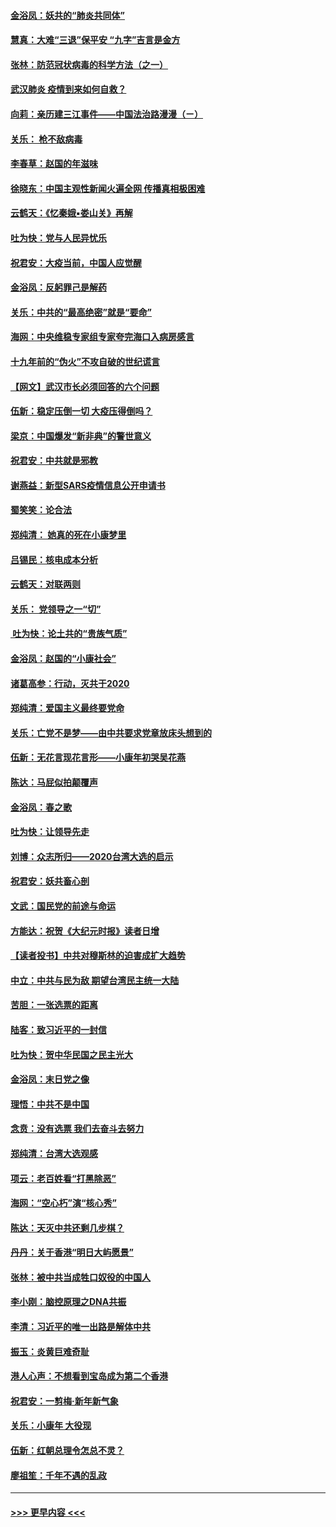 #### [金浴凤：妖共的“肺炎共同体”](../pages/nsc993/n11829448.md?t=01300522) 
#### [慧真：大难“三退”保平安 “九字”吉言是金方](../pages/nsc993/n11829501.md?t=01300522) 
#### [张林：防范冠状病毒的科学方法（之一）](../pages/nsc993/n11828618.md?t=01300522) 
#### [武汉肺炎 疫情到来如何自救？](../pages/nsc993/n11827632.md?t=01300522) 
#### [向莉：亲历建三江事件——中国法治路漫漫（ㄧ）](../pages/nsc993/n11827190.md?t=01300522) 
#### [关乐： 枪不敌病毒](../pages/nsc993/n11826746.md?t=01300522) 
#### [李春草：赵国的年滋味](../pages/nsc993/n11826321.md?t=01300522) 
#### [徐晓东：中国主观性新闻火遍全网 传播真相极困难](../pages/nsc993/n11826508.md?t=01300522) 
#### [云鹤天：《忆秦娥▪娄山关》再解](../pages/nsc993/n11824682.md?t=01300522) 
#### [吐为快：党与人民异忧乐](../pages/nsc993/n11824660.md?t=01300522) 
#### [祝君安：大疫当前，中国人应觉醒](../pages/nsc993/n11821946.md?t=01300522) 
#### [金浴凤：反躬罪己是解药](../pages/nsc993/n11820280.md?t=01300522) 
#### [关乐：中共的“最高绝密”就是“要命”](../pages/nsc993/n11816946.md?t=01300522) 
#### [海网：中央维稳专家组专家夸完海口入病房感言](../pages/nsc993/n11815138.md?t=01300522) 
#### [十九年前的“伪火”不攻自破的世纪谎言](../pages/nsc993/n11813238.md?t=01300522) 
#### [【网文】武汉市长必须回答的六个问题](../pages/nsc993/n11813848.md?t=01300522) 
#### [伍新：稳定压倒一切 大疫压得倒吗？](../pages/nsc993/n11812634.md?t=01300522) 
#### [梁京：中国爆发“新非典”的警世意义](../pages/nsc993/n11812554.md?t=01300522) 
#### [祝君安：中共就是邪教](../pages/nsc993/n11812431.md?t=01300522) 
#### [谢燕益：新型SARS疫情信息公开申请书](../pages/nsc993/n11808840.md?t=01300522) 
#### [蜀笑笑：论合法](../pages/nsc993/n11808064.md?t=01300522) 
#### [郑纯清： 她真的死在小康梦里](../pages/nsc993/n11806623.md?t=01300522) 
#### [吕锡民：核电成本分析](../pages/nsc993/n11806284.md?t=01300522) 
#### [云鹤天：对联两则](../pages/nsc993/n11805957.md?t=01300522) 
#### [关乐： 党领导之一“切”](../pages/nsc993/n11804505.md?t=01300522) 
#### [ 吐为快：论土共的“贵族气质”](../pages/nsc993/n11804490.md?t=01300522) 
#### [金浴凤：赵国的“小康社会”](../pages/nsc993/n11804452.md?t=01300522) 
#### [诸葛高参：行动，灭共于2020](../pages/nsc993/n11804120.md?t=01300522) 
#### [郑纯清：爱国主义最终要党命](../pages/nsc993/n11802197.md?t=01300522) 
#### [关乐：亡党不是梦——由中共要求党章放床头想到的](../pages/nsc993/n11802156.md?t=01300522) 
#### [伍新：无花言现花言形——小康年初哭吴花燕](../pages/nsc993/n11800044.md?t=01300522) 
#### [陈达：马屁似拍颠覆声](../pages/nsc993/n11800010.md?t=01300522) 
#### [金浴凤：春之歌](../pages/nsc993/n11797687.md?t=01300522) 
#### [吐为快：让领导先走](../pages/nsc993/n11797512.md?t=01300522) 
#### [刘博：众志所归——2020台湾大选的启示](../pages/nsc993/n11796878.md?t=01300522) 
#### [祝君安：妖共畜心剖](../pages/nsc993/n11794273.md?t=01300522) 
#### [文武：国民党的前途与命运](../pages/nsc993/n11794198.md?t=01300522) 
#### [方能达：祝贺《大纪元时报》读者日增](../pages/nsc993/n11793807.md?t=01300522) 
#### [【读者投书】中共对穆斯林的迫害成扩大趋势](../pages/nsc993/n11791371.md?t=01300522) 
#### [中立：中共与民为敌 期望台湾民主统一大陆](../pages/nsc993/n11790392.md?t=01300522) 
#### [苦胆：一张选票的距离](../pages/nsc993/n11788914.md?t=01300522) 
#### [陆客：致习近平的一封信](../pages/nsc993/n11788867.md?t=01300522) 
#### [吐为快：贺中华民国之民主光大](../pages/nsc993/n11788618.md?t=01300522) 
#### [金浴凤：末日党之像](../pages/nsc993/n11787475.md?t=01300522) 
#### [理悟：中共不是中国](../pages/nsc993/n11787463.md?t=01300522) 
#### [念贲：没有选票  我们去奋斗去努力](../pages/nsc993/n11787398.md?t=01300522) 
#### [郑纯清：台湾大选观感](../pages/nsc993/n11786210.md?t=01300522) 
#### [项云：老百姓看“打黑除恶”](../pages/nsc993/n11785398.md?t=01300522) 
#### [海网：“空心朽”演“核心秀”](../pages/nsc993/n11783874.md?t=01300522) 
#### [陈达：天灭中共还剩几步棋？](../pages/nsc993/n11783719.md?t=01300522) 
#### [丹丹：关于香港“明日大屿愿景”](../pages/nsc993/n11783273.md?t=01300522) 
#### [张林：被中共当成牲口奴役的中国人](../pages/nsc993/n11782397.md?t=01300522) 
#### [李小刚：脑控原理之DNA共振](../pages/nsc993/n11780962.md?t=01300522) 
#### [李清：习近平的唯一出路是解体中共](../pages/nsc993/n11780866.md?t=01300522) 
#### [振玉：炎黄巨难奇耻](../pages/nsc993/n11779632.md?t=01300522) 
#### [港人心声：不想看到宝岛成为第二个香港](../pages/nsc993/n11778817.md?t=01300522) 
#### [祝君安：一剪梅‧新年新气象](../pages/nsc993/n11776340.md?t=01300522) 
#### [关乐：小康年 大役现](../pages/nsc993/n11774213.md?t=01300522) 
#### [伍新：红朝总理令怎总不灵？](../pages/nsc993/n11770813.md?t=01300522) 
#### [廖祖笙：千年不遇的乱政](../pages/nsc993/n11770373.md?t=01300522) 

----
#### [ >>> 更早内容 <<< ](../indexes/nsc993-earlier.md)
